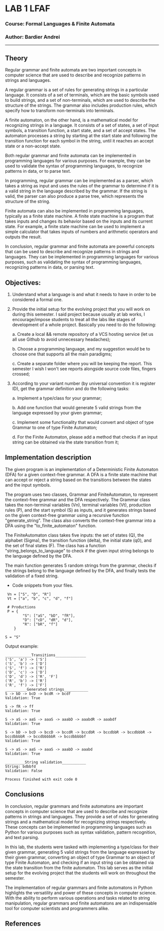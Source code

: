 # LAB 1 LFAF

### Course: Formal Languages & Finite Automata
### Author: Bardier Andrei

----

## Theory
Regular grammar and finite automata are two important concepts in computer science that are used to describe and recognize patterns in strings and languages.

A regular grammar is a set of rules for generating strings in a particular language. It consists of a set of terminals, which are the basic symbols used to build strings, and a set of non-terminals, which are used to describe the structure of the strings. The grammar also includes production rules, which specify how to transform non-terminals into terminals.

A finite automaton, on the other hand, is a mathematical model for recognizing strings in a language. It consists of a set of states, a set of input symbols, a transition function, a start state, and a set of accept states. The automaton processes a string by starting at the start state and following the transition function for each symbol in the string, until it reaches an accept state or a non-accept state.

Both regular grammar and finite automata can be implemented in programming languages for various purposes. For example, they can be used to validate the syntax of programming languages, to recognize patterns in data, or to parse text.

In programming, regular grammar can be implemented as a parser, which takes a string as input and uses the rules of the grammar to determine if it is a valid string in the language described by the grammar. If the string is valid, the parser can also produce a parse tree, which represents the structure of the string.

Finite automata can also be implemented in programming languages, typically as a finite state machine. A finite state machine is a program that takes inputs and changes its behavior based on the inputs and its current state. For example, a finite state machine can be used to implement a simple calculator that takes inputs of numbers and arithmetic operators and outputs the result.

In conclusion, regular grammar and finite automata are powerful concepts that can be used to describe and recognize patterns in strings and languages. They can be implemented in programming languages for various purposes, such as validating the syntax of programming languages, recognizing patterns in data, or parsing text.


## Objectives:
1. Understand what a language is and what it needs to have in order to be considered a formal one.

2. Provide the initial setup for the evolving project that you will work on during this semester. I said project because usually at lab works, I encourage/impose students to treat all the labs like stages of development of a whole project. Basically you need to do the following:

    a. Create a local && remote repository of a VCS hosting service (let us all use Github to avoid unnecessary headaches);

    b. Choose a programming language, and my suggestion would be to choose one that supports all the main paradigms;

    c. Create a separate folder where you will be keeping the report. This semester I wish I won't see reports alongside source code files, fingers crossed;

3. According to your variant number (by universal convention it is register ID), get the grammar definition and do the following tasks:

    a. Implement a type/class for your grammar;

    b. Add one function that would generate 5 valid strings from the language expressed by your given grammar;

    c. Implement some functionality that would convert and object of type Grammar to one of type Finite Automaton;
    
    d. For the Finite Automaton, please add a method that checks if an input string can be obtained via the state transition from it;
    
## Implementation description

The given program is an implementation of a Deterministic Finite Automaton (DFA) for a given context-free grammar. A DFA is a finite state machine that can accept or reject a string based on the transitions between the states and the input symbols.

The program uses two classes, Grammar and FiniteAutomaton, to represent the context-free grammar and the DFA respectively. The Grammar class takes the non-terminal variables (Vn), terminal variables (Vt), production rules (P), and the start symbol (S) as inputs, and it generates strings based on the given context-free grammar using a recursive function "generate_string". The class also converts the context-free grammar into a DFA using the "to_finite_automaton" function.

The FiniteAutomaton class takes five inputs: the set of states (Q), the alphabet (Sigma), the transition function (delta), the initial state (q0), and the set of final states (F). The class has a function "string_belongs_to_language" to check if the given input string belongs to the language defined by the DFA.

The main function generates 5 random strings from the grammar, checks if the strings belong to the language defined by the DFA, and finally tests the validation of a fixed string.


* Code snippets from your files.

```
 Vn = ["S", "D", "R"]
 Vt = ["a", "b", "c", "d", "f"]
 
 # Productions
 P = {
        "S": ["aS", "bD", "fR"],
        "D": ["cD", "dR", "d"],
        "R": ["bR", "f"]
    }
    
S = "S"
```
Output example:
```
____________Transitions______________
('S', 'a') -> ['S']
('S', 'b') -> ['D']
('S', 'f') -> ['R']
('D', 'c') -> ['D']
('D', 'd') -> ['R', 'F']
('R', 'b') -> ['R']
('R', 'f') -> ['F']
__________Generated strings___________
S -> bD -> bcD -> bcdR -> bcdf
Validation: True

S -> fR -> ff
Validation: True

S -> aS -> aaS -> aaaS -> aaabD -> aaabdR -> aaabdf
Validation: True

S -> bD -> bcD -> bccD -> bccdR -> bccdbR -> bccdbbR -> bccdbbbR -> bccdbbbbR -> bccdbbbbbR -> bccdbbbbbf
Validation: True

S -> aS -> aaS -> aaaS -> aaabD -> aaabd
Validation: True

_________String validation___________
String: bdbbfd
Validation: False

Process finished with exit code 0

```




## Conclusions

In conclusion, regular grammars and finite automatons are important concepts in computer science that are used to describe and recognize patterns in strings and languages. They provide a set of rules for generating strings and a mathematical model for recognizing strings respectively. These concepts can be implemented in programming languages such as Python for various purposes such as syntax validation, pattern recognition, and text parsing.

In this lab, the students were tasked with implementing a type/class for their given grammar, generating 5 valid strings from the language expressed by their given grammar, converting an object of type Grammar to an object of type Finite Automaton, and checking if an input string can be obtained via the state transition from the finite automaton. This lab serves as the initial setup for the evolving project that the students will work on throughout the semester.

The implementation of regular grammars and finite automatons in Python highlights the versatility and power of these concepts in computer science. With the ability to perform various operations and tasks related to string manipulation, regular grammars and finite automatons are an indispensable tool for computer scientists and programmers alike.


## References

